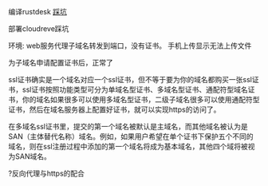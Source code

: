 编译rustdesk
[踩坑](https://dev-tang.com/post/2021/11/rustdesk-window10-build.html)

部署cloudreve踩坑

环境: web服务代理子域名转发到端口，没有证书。
手机上传显示无法上传文件

为子域名申请配置证书后，正常了

ssl证书确实是一个域名对应一个ssl证书，但不等于要为你的域名都购买一张ssl证书，ssl证书按照功能类型可分为单域名型证书、多域名型证书、通配符型域名证书，你的域名如果很多可以使用多域名型证书，二级子域名很多可以使用通配符型证书，然后在域名服务器上配置好证书，就可以实现https的访问了。

在多域名ssl证书里，提交的第一个域名被默认是主域名，而其他域名被认为是SAN（主体替代名称）域名。例如，如果用户希望在单个证书下保护五个不同的域名，则在ssl注册过程中添加的第一个域名将成为基本域名，其他四个域将被视为SAN域名。

?反向代理与https的配合